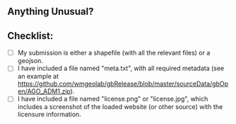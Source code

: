 <!--- If you are submitting a boundary, Please include your ISO code and ADM level in the title -->
<!--- This PR template is for boundary submissions; if you are submitting code please give us as much detail as possible. -->

## Anything Unusual?
<!--- Please describe any known complications with your submission. -->
<!--- You can also include anything else we need to know while assessing this data. -->

## Checklist:
<!--- Go over all the following points, and put an `x` in all the boxes that apply. -->
<!--- If you're unsure about any of these, don't hesitate to ask. We're here to help! -->
- [ ] My submission is either a shapefile (with all the relevant files) or a geojson.
- [ ] I have included a file named "meta.txt", with all required metadata (see an example at https://github.com/wmgeolab/gbRelease/blob/master/sourceData/gbOpen/AGO_ADM1.zip).
- [ ] I have included a file named "license.png" or "license.jpg", which includes a screenshot of the loaded website (or other source) with the licensure information.
